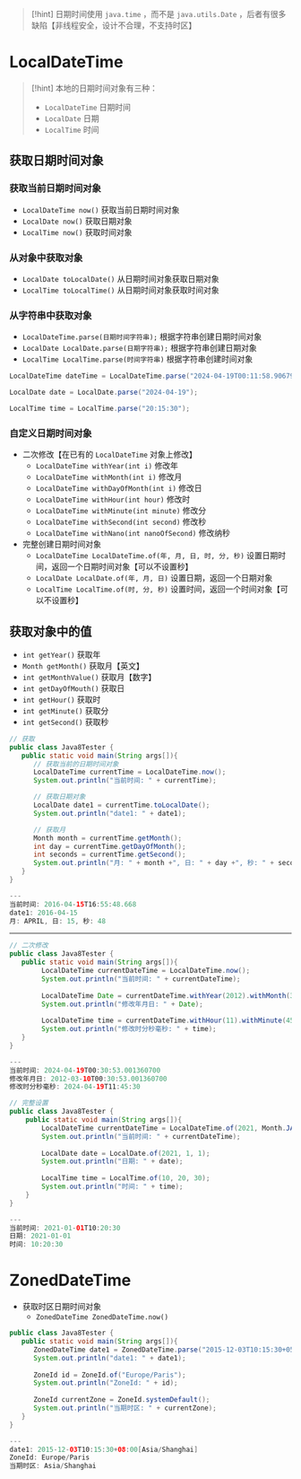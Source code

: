 >[!hint] 日期时间使用 `java.time` ，而不是 `java.utils.Date` ，后者有很多缺陷【非线程安全，设计不合理，不支持时区】

# LocalDateTime
>[!hint] 本地的日期时间对象有三种：
>- `LocalDateTime` 日期时间
>- `LocalDate` 日期
>- `LocalTime` 时间

## 获取日期时间对象
### 获取当前日期时间对象
- `LocalDateTime now()` 获取当前日期时间对象
- `LocalDate now()` 获取日期对象
- `LocalTime now()` 获取时间对象

### 从对象中获取对象
- `LocalDate toLocalDate()` 从日期时间对象获取日期对象
- `LocalTime toLocalTime()` 从日期时间对象获取时间对象

### 从字符串中获取对象
- `LocalDateTime.parse(日期时间字符串);` 根据字符串创建日期时间对象
- `LocalDate LocalDate.parse(日期字符串);` 根据字符串创建日期对象
- `LocalTime LocalTime.parse(时间字符串)` 根据字符串创建时间对象

```java
LocalDateTime dateTime = LocalDateTime.parse("2024-04-19T00:11:58.906799300");

LocalDate date = LocalDate.parse("2024-04-19");

LocalTime time = LocalTime.parse("20:15:30");
```

### 自定义日期时间对象
- 二次修改【在已有的 `LocalDateTime` 对象上修改】
	- `LocalDateTime withYear(int i)` 修改年
	- `LocalDateTime withMonth(int i)` 修改月
	- `LocalDateTime withDayOfMonth(int i)` 修改日
	- `LocalDateTime withHour(int hour)` 修改时
	- `LocalDateTime withMinute(int minute)` 修改分
	- `LocalDateTime withSecond(int second)` 修改秒
	- `LocalDateTime withNano(int nanoOfSecond)` 修改纳秒
- 完整创建日期时间对象
	- `LocalDateTime LocalDateTime.of(年, 月, 日, 时, 分, 秒)` 设置日期时间，返回一个日期时间对象【可以不设置秒】
	- `LocalDate LocalDate.of(年, 月, 日)` 设置日期，返回一个日期对象
	- `LocalTime LocalTime.of(时, 分, 秒)` 设置时间，返回一个时间对象【可以不设置秒】

## 获取对象中的值
- `int getYear()` 获取年
- `Month getMonth()` 获取月【英文】
- `int getMonthValue()` 获取月【数字】
- `int getDayOfMouth()` 获取日
- `int getHour()` 获取时
- `int getMinute()` 获取分
- `int getSecond()` 获取秒

```java
// 获取
public class Java8Tester {
   public static void main(String args[]){
      // 获取当前的日期时间对象
      LocalDateTime currentTime = LocalDateTime.now();
      System.out.println("当前时间: " + currentTime);

      // 获取日期对象
      LocalDate date1 = currentTime.toLocalDate();
      System.out.println("date1: " + date1);

      // 获取月
      Month month = currentTime.getMonth();
      int day = currentTime.getDayOfMonth();
      int seconds = currentTime.getSecond();
      System.out.println("月: " + month +", 日: " + day +", 秒: " + seconds);
   }
}

---
当前时间: 2016-04-15T16:55:48.668
date1: 2016-04-15
月: APRIL, 日: 15, 秒: 48
```

---



```java
// 二次修改
public class Java8Tester {
   public static void main(String args[]){
		LocalDateTime currentDateTime = LocalDateTime.now();  
		System.out.println("当前时间: " + currentDateTime);  
		  
		LocalDateTime Date = currentDateTime.withYear(2012).withMonth(3).withDayOfMonth(10);  
		System.out.println("修改年月日: " + Date);  
		  
		LocalDateTime time = currentDateTime.withHour(11).withMinute(45).withSecond(30).withNano(0);  
		System.out.println("修改时分秒毫秒: " + time);
   }
}

---
当前时间: 2024-04-19T00:30:53.001360700
修改年月日: 2012-03-10T00:30:53.001360700
修改时分秒毫秒: 2024-04-19T11:45:30
```

```java
// 完整设置
public class Java8Tester {
	public static void main(String args[]){
		LocalDateTime currentDateTime = LocalDateTime.of(2021, Month.JANUARY, 1, 10, 20, 30);  
		System.out.println("当前时间: " + currentDateTime);  
		  
		LocalDate date = LocalDate.of(2021, 1, 1);  
		System.out.println("日期: " + date);  
		  
		LocalTime time = LocalTime.of(10, 20, 30);  
		System.out.println("时间: " + time);
	}
}

---
当前时间: 2021-01-01T10:20:30
日期: 2021-01-01
时间: 10:20:30
```

# ZonedDateTime
- 获取时区日期时间对象
	- `ZonedDateTime ZonedDateTime.now()`


```java
public class Java8Tester {
   public static void main(String args[]){
      ZonedDateTime date1 = ZonedDateTime.parse("2015-12-03T10:15:30+05:30[Asia/Shanghai]");
      System.out.println("date1: " + date1);
        
      ZoneId id = ZoneId.of("Europe/Paris");
      System.out.println("ZoneId: " + id);
        
      ZoneId currentZone = ZoneId.systemDefault();
      System.out.println("当期时区: " + currentZone);
   }
}

---
date1: 2015-12-03T10:15:30+08:00[Asia/Shanghai]
ZoneId: Europe/Paris
当期时区: Asia/Shanghai
```















